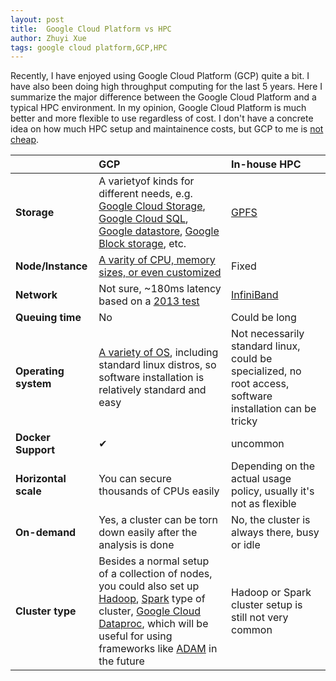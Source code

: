 ```yaml
---
layout: post
title:  Google Cloud Platform vs HPC
author: Zhuyi Xue
tags: google cloud platform,GCP,HPC
---
```


Recently, I have enjoyed using Google Cloud Platform (GCP) quite a bit. I have
also been doing high throughput computing for the last 5 years. Here I
summarize the major difference between the Google Cloud Platform and a typical
HPC environment. In my opinion, Google Cloud Platform is much better and more
flexible to use regardless of cost. I don't have a concrete idea on how much
HPC setup and maintainence costs, but GCP to me is
[not cheap](https://cloud.google.com/products/calculator/).

| |GCP| In-house HPC |
|:-|:-----|:--------------|
|**Storage**| A varietyof kinds for different needs, e.g. [Google Cloud Storage](https://cloud.google.com/storage/docs/overview), [Google Cloud SQL](https://cloud.google.com/sql/docs/introduction), [Google datastore](https://cloud.google.com/datastore/docs/concepts/overview), [Google Block storage](https://cloud.google.com/compute/docs/disks/), etc.|[GPFS](https://en.wikipedia.org/wiki/IBM_General_Parallel_File_System)|
|**Node/Instance**|	[A varity of CPU, memory sizes, or even customized](https://cloud.google.com/compute/docs/machine-types)|Fixed|
|**Network**|Not sure, ~180ms latency based on a [2013 test](https://blog.rescale.com/mpi-latency-on-google-compute-engine/)|[InfiniBand](https://en.wikipedia.org/wiki/InfiniBand)|
|**Queuing time**| No|Could be long|
|**Operating system**| [A variety of OS](https://cloud.google.com/compute/docs/operating-systems/), including standard linux distros, so software installation is relatively standard and easy|Not necessarily standard linux, could be specialized, no root access, software installation can be tricky|
|**Docker Support**|✔|uncommon|
|**Horizontal scale**|You can secure thousands of CPUs easily| Depending on the actual usage policy, usually it's not as flexible|
|**On-demand**|Yes, a cluster can be torn down easily after the analysis is done| No, the cluster is always there, busy or idle|
|**Cluster type**|Besides a normal setup of a collection of nodes, you could also set up [Hadoop](http://hadoop.apache.org/), [Spark](http://spark.apache.org/) type of cluster, [Google Cloud Dataproc](https://cloud.google.com/dataproc/overview), which will be useful for using frameworks like [ADAM](http://bdgenomics.org/) in the future |Hadoop or Spark cluster setup is still not very common|
